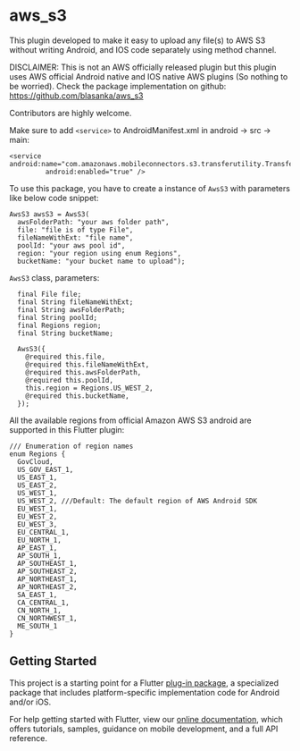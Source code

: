 # aws_s3

This plugin developed to make it easy to upload any file(s) to AWS S3 without
writing Android, and IOS code separately using method channel.

DISCLAIMER: This is not an AWS officially released plugin but this plugin uses
AWS official Android native and IOS native AWS plugins (So nothing to be worried).
Check the package implementation on github: https://github.com/blasanka/aws_s3

Contributors are highly welcome.

Make sure to add `<service>` to AndroidManifest.xml in android -> src -> main:

```
<service android:name="com.amazonaws.mobileconnectors.s3.transferutility.TransferService"
         android:enabled="true" />
```

To use this package, you have to create a instance of `AwsS3` with parameters like below code snippet:

```
AwsS3 awsS3 = AwsS3(
  awsFolderPath: "your aws folder path",
  file: "file is of type File",
  fileNameWithExt: "file name",
  poolId: "your aws pool id",
  region: "your region using enum Regions",
  bucketName: "your bucket name to upload");
```

`AwsS3` class, parameters:

```
  final File file;
  final String fileNameWithExt;
  final String awsFolderPath;
  final String poolId;
  final Regions region;
  final String bucketName;

  AwsS3({
    @required this.file,
    @required this.fileNameWithExt,
    @required this.awsFolderPath,
    @required this.poolId,
    this.region = Regions.US_WEST_2,
    @required this.bucketName,
  });
```

All the available regions from official Amazon AWS S3 android are supported in this Flutter plugin:

```
/// Enumeration of region names
enum Regions {
  GovCloud,
  US_GOV_EAST_1,
  US_EAST_1,
  US_EAST_2,
  US_WEST_1,
  US_WEST_2, ///Default: The default region of AWS Android SDK
  EU_WEST_1,
  EU_WEST_2,
  EU_WEST_3,
  EU_CENTRAL_1,
  EU_NORTH_1,
  AP_EAST_1,
  AP_SOUTH_1,
  AP_SOUTHEAST_1,
  AP_SOUTHEAST_2,
  AP_NORTHEAST_1,
  AP_NORTHEAST_2,
  SA_EAST_1,
  CA_CENTRAL_1,
  CN_NORTH_1,
  CN_NORTHWEST_1,
  ME_SOUTH_1
}
```

## Getting Started

This project is a starting point for a Flutter
[plug-in package](https://flutter.dev/developing-packages/),
a specialized package that includes platform-specific implementation code for
Android and/or iOS.

For help getting started with Flutter, view our 
[online documentation](https://flutter.dev/docs), which offers tutorials, 
samples, guidance on mobile development, and a full API reference.
